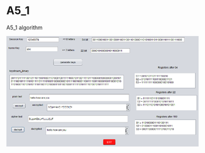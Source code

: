 # A5_1
A5_1 algorithm
	
![alt text](https://github.com/mohammedmoulla/A5_1/blob/master/A5_1.png?raw=true)
